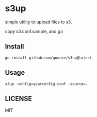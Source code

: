 # s3up

simple utility to upload files to s3.

copy s3.conf.sample, and go

## Install

`go install github.com/goware/s3up@latest`

## Usage

`s3up -config=yourconfig.conf -source=.`

## LICENSE

MIT

